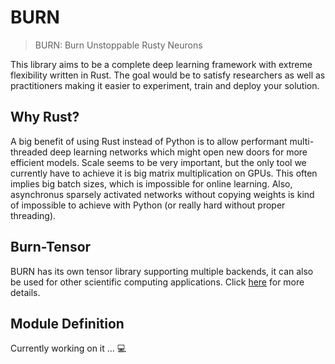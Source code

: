 # BURN

> BURN: Burn Unstoppable Rusty Neurons

This library aims to be a complete deep learning framework with extreme flexibility written in Rust.
The goal would be to satisfy researchers as well as practitioners making it easier to experiment, train and deploy your solution.

## Why Rust?

A big benefit of using Rust instead of Python is to allow performant multi-threaded deep learning networks which might open new doors for more efficient models.
Scale seems to be very important, but the only tool we currently have to achieve it is big matrix multiplication on GPUs.
This often implies big batch sizes, which is impossible for online learning.
Also, asynchronus sparsely activated networks without copying weights is kind of impossible to achieve with Python (or really hard without proper threading).

## Burn-Tensor

BURN has its own tensor library supporting multiple backends, it can also be used for other scientific computing applications.
Click [here](./burn-tensor/) for more details.

## Module Definition

Currently working on it ... 💻

